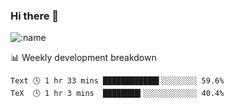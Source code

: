 ### Hi there 👋

<!--
**lv2020/lv2020** is a ✨ _special_ ✨ repository because its `README.md` (this file) appears on your GitHub profile.

Here are some ideas to get you started:

- 🔭 I’m currently working on ...
- 🌱 I’m currently learning ...
- 👯 I’m looking to collaborate on ...
- 🤔 I’m looking for help with ...
- 💬 Ask me about ...
- 📫 How to reach me: ...
- 😄 Pronouns: ...
- ⚡ Fun fact: ...
-->
![:name](https://count.getloli.com/get/@:lv2020)
 <!-- waka-box start -->
📊 Weekly development breakdown
```text
Text 🕓 1 hr 33 mins ████████████▌░░░░░░░░ 59.6%
TeX  🕓 1 hr 3 mins  ████████▍░░░░░░░░░░░░ 40.4%
```
<!-- Powered by https://github.com/YouEclipse/waka-box-go . -->
<!-- waka-box end -->
